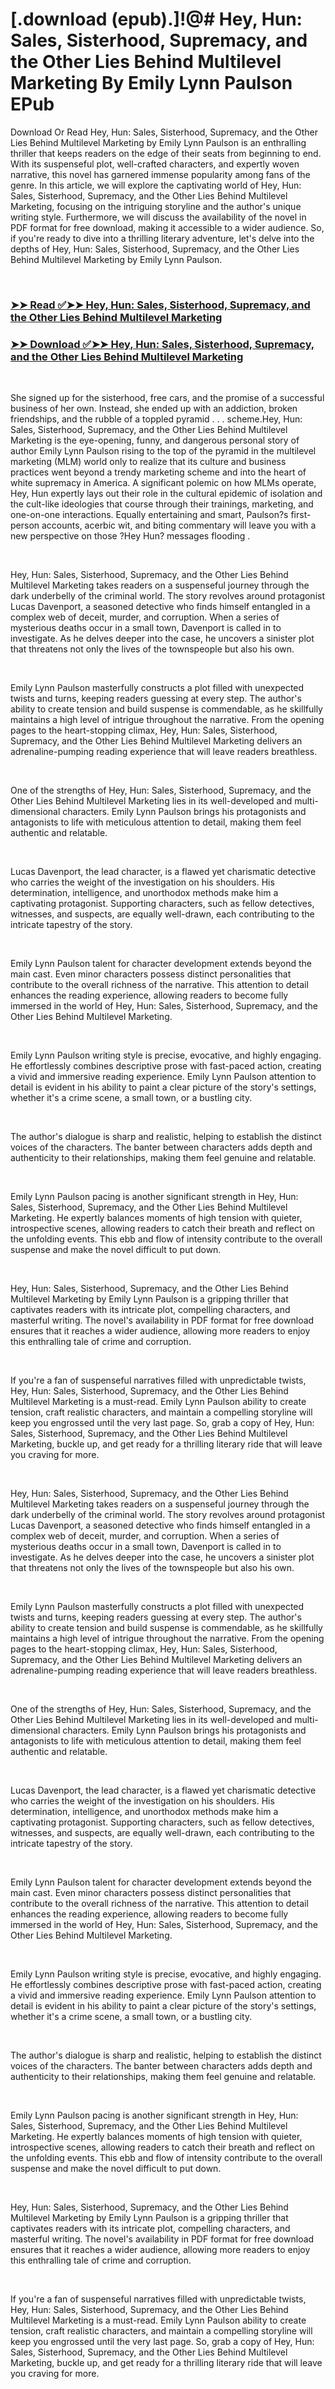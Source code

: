 # [.download (epub).]!@# Hey, Hun: Sales, Sisterhood, Supremacy, and the Other Lies Behind Multilevel Marketing By Emily Lynn Paulson EPub

<p>Download Or Read Hey, Hun: Sales, Sisterhood, Supremacy, and the Other Lies Behind Multilevel Marketing by Emily Lynn Paulson is an enthralling thriller that keeps readers on the edge of their seats from beginning to end. With its suspenseful plot, well-crafted characters, and expertly woven narrative, this novel has garnered immense popularity among fans of the genre. In this article, we will explore the captivating world of Hey, Hun: Sales, Sisterhood, Supremacy, and the Other Lies Behind Multilevel Marketing, focusing on the intriguing storyline and the author's unique writing style. Furthermore, we will discuss the availability of the novel in PDF format for free download, making it accessible to a wider audience. So, if you're ready to dive into a thrilling literary adventure, let's delve into the depths of Hey, Hun: Sales, Sisterhood, Supremacy, and the Other Lies Behind Multilevel Marketing by Emily Lynn Paulson.</p>
<p>&nbsp;</p>

### [➤➤ Read ✅➤➤ Hey, Hun: Sales, Sisterhood, Supremacy, and the Other Lies Behind Multilevel Marketing](https://pdfwebsitebooks.blogspot.com/id/62241157)

### [➤➤ Download ✅➤➤ Hey, Hun: Sales, Sisterhood, Supremacy, and the Other Lies Behind Multilevel Marketing](https://pdfwebsitebooks.blogspot.com/id/62241157)

<p>&nbsp;</p>
<p>She signed up for the sisterhood, free cars, and the promise of a successful business of her own. Instead, she ended up with an addiction, broken friendships, and the rubble of a toppled pyramid . . . scheme.Hey, Hun: Sales, Sisterhood, Supremacy, and the Other Lies Behind Multilevel Marketing is the eye-opening, funny, and dangerous personal story of author Emily Lynn Paulson rising to the top of the pyramid in the multilevel marketing (MLM) world only to realize that its culture and business practices went beyond a trendy marketing scheme and into the heart of white supremacy in America. A significant polemic on how MLMs operate, Hey, Hun expertly lays out their role in the cultural epidemic of isolation and the cult-like ideologies that course through their trainings, marketing, and one-on-one interactions. Equally entertaining and smart, Paulson?s first-person accounts, acerbic wit, and biting commentary will leave you with a new perspective on those ?Hey Hun? messages flooding .</p>
<p>&nbsp;</p>
<p>Hey, Hun: Sales, Sisterhood, Supremacy, and the Other Lies Behind Multilevel Marketing takes readers on a suspenseful journey through the dark underbelly of the criminal world. The story revolves around protagonist Lucas Davenport, a seasoned detective who finds himself entangled in a complex web of deceit, murder, and corruption. When a series of mysterious deaths occur in a small town, Davenport is called in to investigate. As he delves deeper into the case, he uncovers a sinister plot that threatens not only the lives of the townspeople but also his own.</p>
<p>&nbsp;</p>
<p>Emily Lynn Paulson masterfully constructs a plot filled with unexpected twists and turns, keeping readers guessing at every step. The author's ability to create tension and build suspense is commendable, as he skillfully maintains a high level of intrigue throughout the narrative. From the opening pages to the heart-stopping climax, Hey, Hun: Sales, Sisterhood, Supremacy, and the Other Lies Behind Multilevel Marketing delivers an adrenaline-pumping reading experience that will leave readers breathless.</p>
<p>&nbsp;</p>
<p>One of the strengths of Hey, Hun: Sales, Sisterhood, Supremacy, and the Other Lies Behind Multilevel Marketing lies in its well-developed and multi-dimensional characters. Emily Lynn Paulson brings his protagonists and antagonists to life with meticulous attention to detail, making them feel authentic and relatable.</p>
<p>&nbsp;</p>
<p>Lucas Davenport, the lead character, is a flawed yet charismatic detective who carries the weight of the investigation on his shoulders. His determination, intelligence, and unorthodox methods make him a captivating protagonist. Supporting characters, such as fellow detectives, witnesses, and suspects, are equally well-drawn, each contributing to the intricate tapestry of the story.</p>
<p>&nbsp;</p>
<p>Emily Lynn Paulson talent for character development extends beyond the main cast. Even minor characters possess distinct personalities that contribute to the overall richness of the narrative. This attention to detail enhances the reading experience, allowing readers to become fully immersed in the world of Hey, Hun: Sales, Sisterhood, Supremacy, and the Other Lies Behind Multilevel Marketing.</p>
<p>&nbsp;</p>
<p>Emily Lynn Paulson writing style is precise, evocative, and highly engaging. He effortlessly combines descriptive prose with fast-paced action, creating a vivid and immersive reading experience. Emily Lynn Paulson attention to detail is evident in his ability to paint a clear picture of the story's settings, whether it's a crime scene, a small town, or a bustling city.</p>
<p>&nbsp;</p>
<p>The author's dialogue is sharp and realistic, helping to establish the distinct voices of the characters. The banter between characters adds depth and authenticity to their relationships, making them feel genuine and relatable.</p>
<p>&nbsp;</p>
<p>Emily Lynn Paulson pacing is another significant strength in Hey, Hun: Sales, Sisterhood, Supremacy, and the Other Lies Behind Multilevel Marketing. He expertly balances moments of high tension with quieter, introspective scenes, allowing readers to catch their breath and reflect on the unfolding events. This ebb and flow of intensity contribute to the overall suspense and make the novel difficult to put down.</p>
<p>&nbsp;</p>
<p>Hey, Hun: Sales, Sisterhood, Supremacy, and the Other Lies Behind Multilevel Marketing by Emily Lynn Paulson is a gripping thriller that captivates readers with its intricate plot, compelling characters, and masterful writing. The novel's availability in PDF format for free download ensures that it reaches a wider audience, allowing more readers to enjoy this enthralling tale of crime and corruption.</p>
<p>&nbsp;</p>
<p>If you're a fan of suspenseful narratives filled with unpredictable twists, Hey, Hun: Sales, Sisterhood, Supremacy, and the Other Lies Behind Multilevel Marketing is a must-read. Emily Lynn Paulson ability to create tension, craft realistic characters, and maintain a compelling storyline will keep you engrossed until the very last page. So, grab a copy of Hey, Hun: Sales, Sisterhood, Supremacy, and the Other Lies Behind Multilevel Marketing, buckle up, and get ready for a thrilling literary ride that will leave you craving for more.</p>
<p>&nbsp;</p>
<p>Hey, Hun: Sales, Sisterhood, Supremacy, and the Other Lies Behind Multilevel Marketing takes readers on a suspenseful journey through the dark underbelly of the criminal world. The story revolves around protagonist Lucas Davenport, a seasoned detective who finds himself entangled in a complex web of deceit, murder, and corruption. When a series of mysterious deaths occur in a small town, Davenport is called in to investigate. As he delves deeper into the case, he uncovers a sinister plot that threatens not only the lives of the townspeople but also his own.</p>
<p>&nbsp;</p>
<p>Emily Lynn Paulson masterfully constructs a plot filled with unexpected twists and turns, keeping readers guessing at every step. The author's ability to create tension and build suspense is commendable, as he skillfully maintains a high level of intrigue throughout the narrative. From the opening pages to the heart-stopping climax, Hey, Hun: Sales, Sisterhood, Supremacy, and the Other Lies Behind Multilevel Marketing delivers an adrenaline-pumping reading experience that will leave readers breathless.</p>
<p>&nbsp;</p>
<p>One of the strengths of Hey, Hun: Sales, Sisterhood, Supremacy, and the Other Lies Behind Multilevel Marketing lies in its well-developed and multi-dimensional characters. Emily Lynn Paulson brings his protagonists and antagonists to life with meticulous attention to detail, making them feel authentic and relatable.</p>
<p>&nbsp;</p>
<p>Lucas Davenport, the lead character, is a flawed yet charismatic detective who carries the weight of the investigation on his shoulders. His determination, intelligence, and unorthodox methods make him a captivating protagonist. Supporting characters, such as fellow detectives, witnesses, and suspects, are equally well-drawn, each contributing to the intricate tapestry of the story.</p>
<p>&nbsp;</p>
<p>Emily Lynn Paulson talent for character development extends beyond the main cast. Even minor characters possess distinct personalities that contribute to the overall richness of the narrative. This attention to detail enhances the reading experience, allowing readers to become fully immersed in the world of Hey, Hun: Sales, Sisterhood, Supremacy, and the Other Lies Behind Multilevel Marketing.</p>
<p>&nbsp;</p>
<p>Emily Lynn Paulson writing style is precise, evocative, and highly engaging. He effortlessly combines descriptive prose with fast-paced action, creating a vivid and immersive reading experience. Emily Lynn Paulson attention to detail is evident in his ability to paint a clear picture of the story's settings, whether it's a crime scene, a small town, or a bustling city.</p>
<p>&nbsp;</p>
<p>The author's dialogue is sharp and realistic, helping to establish the distinct voices of the characters. The banter between characters adds depth and authenticity to their relationships, making them feel genuine and relatable.</p>
<p>&nbsp;</p>
<p>Emily Lynn Paulson pacing is another significant strength in Hey, Hun: Sales, Sisterhood, Supremacy, and the Other Lies Behind Multilevel Marketing. He expertly balances moments of high tension with quieter, introspective scenes, allowing readers to catch their breath and reflect on the unfolding events. This ebb and flow of intensity contribute to the overall suspense and make the novel difficult to put down.</p>
<p>&nbsp;</p>
<p>Hey, Hun: Sales, Sisterhood, Supremacy, and the Other Lies Behind Multilevel Marketing by Emily Lynn Paulson is a gripping thriller that captivates readers with its intricate plot, compelling characters, and masterful writing. The novel's availability in PDF format for free download ensures that it reaches a wider audience, allowing more readers to enjoy this enthralling tale of crime and corruption.</p>
<p>&nbsp;</p>
<p>If you're a fan of suspenseful narratives filled with unpredictable twists, Hey, Hun: Sales, Sisterhood, Supremacy, and the Other Lies Behind Multilevel Marketing is a must-read. Emily Lynn Paulson ability to create tension, craft realistic characters, and maintain a compelling storyline will keep you engrossed until the very last page. So, grab a copy of Hey, Hun: Sales, Sisterhood, Supremacy, and the Other Lies Behind Multilevel Marketing, buckle up, and get ready for a thrilling literary ride that will leave you craving for more.</p>
<p>&nbsp;</p>
